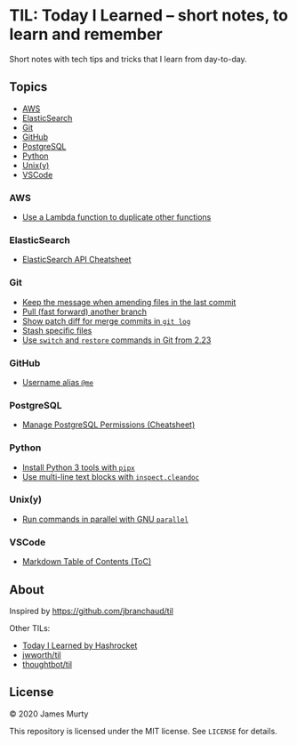 # TIL: Today I Learned – short notes, to learn and remember

Short notes with tech tips and tricks that I learn from day-to-day.

## Topics

- [AWS](#aws)
- [ElasticSearch](#elasticsearch)
- [Git](#git)
- [GitHub](#github)
- [PostgreSQL](#postgresql)
- [Python](#python)
- [Unix(y)](#unixy)
- [VSCode](#vscode)

### AWS

- [Use a Lambda function to duplicate other functions](aws/function-to-duplicate-lambda-functions.md)

### ElasticSearch

- [ElasticSearch API Cheatsheet](elasticsearch/elasticsearch-api-cheatsheet.md)

### Git

- [Keep the message when amending files in the last commit](git/keep-message-when-amending-last-commit.md)
- [Pull (fast forward) another branch](git/pull-fast-forward-another-branch.md)
- [Show patch diff for merge commits in `git log`](git/show-patch-diff-for-merge-commits-in-git-log.md)
- [Stash specific files](git/stash-specific-files.md)
- [Use `switch` and `restore` commands in Git from 2.23](git/use-switch-and-restore-in-git-from-2.23.md)

### GitHub

- [Username alias `@me`](github/username-alias-at-me.md)

### PostgreSQL

- [Manage PostgreSQL Permissions (Cheatsheet)](postgresql/manage-postgresql-permissions-cheatsheet.md)

### Python

- [Install Python 3 tools with `pipx`](python/install-python-tools-with-pipx.md)
- [Use multi-line text blocks with `inspect.cleandoc`](python/use-multi-line-text-blocks-with-inspect-cleandoc.md)

### Unix(y)

- [Run commands in parallel with GNU `parallel`](unix/run-commands-in-parallel-with-parallel.md)

### VSCode

- [Markdown Table of Contents (ToC)](vscode/markdown-table-of-contents.md)

## About

Inspired by https://github.com/jbranchaud/til

Other TILs:

- [Today I Learned by Hashrocket](https://til.hashrocket.com)
- [jwworth/til](https://github.com/jwworth/til)
- [thoughtbot/til](https://github.com/thoughtbot/til)

## License

&copy; 2020 James Murty

This repository is licensed under the MIT license. See `LICENSE` for details.

